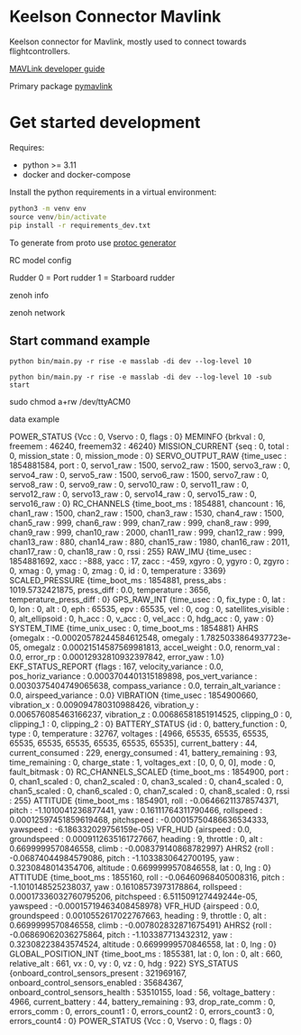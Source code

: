 # Keelson Connector Mavlink

Keelson connector for Mavlink, mostly used to connect towards flightcontrollers. 

[MAVLink developer guide](https://mavlink.io/en/)

Primary package [pymavlink](https://pypi.org/project/pymavlink/) 


# Get started development 

Requires:
- python >= 3.11
- docker and docker-compose

Install the python requirements in a virtual environment:

```cmd
python3 -m venv env
source venv/bin/activate
pip install -r requirements_dev.txt
```

To generate from proto use [protoc generator](https://pypi.org/project/protoc-wheel-0/)



RC model config 

Rudder 
0 = Port rudder
1 = Starboard rudder




zenoh info

zenoh network


## Start command example  

```
python bin/main.py -r rise -e masslab -di dev --log-level 10 

python bin/main.py -r rise -e masslab -di dev --log-level 10 -sub start
```

sudo chmod a+rw /dev/ttyACM0


data example 

POWER_STATUS {Vcc : 0, Vservo : 0, flags : 0}
MEMINFO {brkval : 0, freemem : 46240, freemem32 : 46240}
MISSION_CURRENT {seq : 0, total : 0, mission_state : 0, mission_mode : 0}
SERVO_OUTPUT_RAW {time_usec : 1854881584, port : 0, servo1_raw : 1500, servo2_raw : 1500, servo3_raw : 0, servo4_raw : 0, servo5_raw : 1500, servo6_raw : 1500, servo7_raw : 0, servo8_raw : 0, servo9_raw : 0, servo10_raw : 0, servo11_raw : 0, servo12_raw : 0, servo13_raw : 0, servo14_raw : 0, servo15_raw : 0, servo16_raw : 0}
RC_CHANNELS {time_boot_ms : 1854881, chancount : 16, chan1_raw : 1500, chan2_raw : 1500, chan3_raw : 1530, chan4_raw : 1500, chan5_raw : 999, chan6_raw : 999, chan7_raw : 999, chan8_raw : 999, chan9_raw : 999, chan10_raw : 2000, chan11_raw : 999, chan12_raw : 999, chan13_raw : 880, chan14_raw : 880, chan15_raw : 1980, chan16_raw : 2011, chan17_raw : 0, chan18_raw : 0, rssi : 255}
RAW_IMU {time_usec : 1854881692, xacc : -888, yacc : 17, zacc : -459, xgyro : 0, ygyro : 0, zgyro : 0, xmag : 0, ymag : 0, zmag : 0, id : 0, temperature : 3369}
SCALED_PRESSURE {time_boot_ms : 1854881, press_abs : 1019.5732421875, press_diff : 0.0, temperature : 3656, temperature_press_diff : 0}
GPS_RAW_INT {time_usec : 0, fix_type : 0, lat : 0, lon : 0, alt : 0, eph : 65535, epv : 65535, vel : 0, cog : 0, satellites_visible : 0, alt_ellipsoid : 0, h_acc : 0, v_acc : 0, vel_acc : 0, hdg_acc : 0, yaw : 0}
SYSTEM_TIME {time_unix_usec : 0, time_boot_ms : 1854881}
AHRS {omegaIx : -0.00020578244584612548, omegaIy : 1.7825033864937723e-05, omegaIz : 0.00021514587569981813, accel_weight : 0.0, renorm_val : 0.0, error_rp : 0.00012932810932397842, error_yaw : 1.0}
EKF_STATUS_REPORT {flags : 167, velocity_variance : 0.0, pos_horiz_variance : 0.0003704401315189898, pos_vert_variance : 0.0030375404749065638, compass_variance : 0.0, terrain_alt_variance : 0.0, airspeed_variance : 0.0}
VIBRATION {time_usec : 1854900660, vibration_x : 0.009094780310988426, vibration_y : 0.006576085463166237, vibration_z : 0.00686581851914525, clipping_0 : 0, clipping_1 : 0, clipping_2 : 0}
BATTERY_STATUS {id : 0, battery_function : 0, type : 0, temperature : 32767, voltages : [4966, 65535, 65535, 65535, 65535, 65535, 65535, 65535, 65535, 65535], current_battery : 44, current_consumed : 229, energy_consumed : 41, battery_remaining : 93, time_remaining : 0, charge_state : 1, voltages_ext : [0, 0, 0, 0], mode : 0, fault_bitmask : 0}
RC_CHANNELS_SCALED {time_boot_ms : 1854900, port : 0, chan1_scaled : 0, chan2_scaled : 0, chan3_scaled : 0, chan4_scaled : 0, chan5_scaled : 0, chan6_scaled : 0, chan7_scaled : 0, chan8_scaled : 0, rssi : 255}
ATTITUDE {time_boot_ms : 1854901, roll : -0.06466211378574371, pitch : -1.1010041236877441, yaw : 0.16111764311790466, rollspeed : 0.00012597451859619468, pitchspeed : -0.00015750486636534333, yawspeed : -6.186332029756159e-05}
VFR_HUD {airspeed : 0.0, groundspeed : 0.0009112635161727667, heading : 9, throttle : 0, alt : 0.6699999570846558, climb : -0.008379140868782997}
AHRS2 {roll : -0.06874044984579086, pitch : -1.1033830642700195, yaw : 0.3230848014354706, altitude : 0.6699999570846558, lat : 0, lng : 0}
ATTITUDE {time_boot_ms : 1855160, roll : -0.06460968405008316, pitch : -1.1010148525238037, yaw : 0.16108573973178864, rollspeed : 0.00017336032760795206, pitchspeed : 6.511509127449244e-05, yawspeed : -0.00015719463408458978}
VFR_HUD {airspeed : 0.0, groundspeed : 0.0010552617022767663, heading : 9, throttle : 0, alt : 0.6699999570846558, climb : -0.007802832871675491}
AHRS2 {roll : -0.06869062036275864, pitch : -1.103387713432312, yaw : 0.32308223843574524, altitude : 0.6699999570846558, lat : 0, lng : 0}
GLOBAL_POSITION_INT {time_boot_ms : 1855381, lat : 0, lon : 0, alt : 660, relative_alt : 661, vx : 0, vy : 0, vz : 0, hdg : 922}
SYS_STATUS {onboard_control_sensors_present : 321969167, onboard_control_sensors_enabled : 35684367, onboard_control_sensors_health : 53510155, load : 56, voltage_battery : 4966, current_battery : 44, battery_remaining : 93, drop_rate_comm : 0, errors_comm : 0, errors_count1 : 0, errors_count2 : 0, errors_count3 : 0, errors_count4 : 0}
POWER_STATUS {Vcc : 0, Vservo : 0, flags : 0}